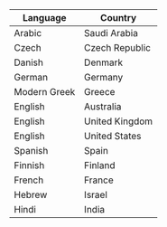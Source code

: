 | Language  	| Country			
|---------------|--------------------|
| Arabic        | Saudi Arabia	     |	•	| Hungarian     | Hungary            |	•	| Thai          | Thailand           |
| Czech         | Czech Republic     |	•	| Indonesian    | Indonesia          |	•	| Turkish       | Turkey             |
| Danish        | Denmark            |	•	| Italian       | Italy              |	•	| Chinese       | China              |
| German        | Germany            |	•	| Japanese      | Japan              |	•	| Chinese       | Hong Kong          |
| Modern Greek  | Greece             |	•	| Korean        | Republic of Korea  |	•	| Chinese       | Taiwan             |
| English       | Australia          |	•	| Dutch         | Netherlands        |
| English       | United Kingdom     |	•	| Norwegian     | Norway             |
| English       | United States      |	•	| Polish        | Poland             |
| Spanish       | Spain              |	•	| Portuguese    | Portugal           |
| Finnish       | Finland            |	•	| Romanian      | Romania            |
| French        | France             |	•	| Russian       | Russian Federation |
| Hebrew        | Israel             |	•	| Slovak        | Slovakia           |
| Hindi         | India              |	•	| Swedish       | Sweden             |